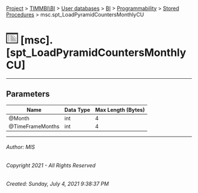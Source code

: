 #### 

[Project](../../../../../index.md) > [TIMMBI\\BI](../../../../index.md) > [User databases](../../../index.md) > [BI](../../index.md) > [Programmability](../index.md) > [Stored Procedures](Stored_Procedures.md) > msc.spt_LoadPyramidCountersMonthlyCU

# ![Stored Procedures](../../../../../Images/StoredProcedure32.png) [msc].[spt_LoadPyramidCountersMonthlyCU]

---

## <a name="#parameters"></a>Parameters

| Name | Data Type | Max Length (Bytes) |
|---|---|---|
| @Month | int | 4 |
| @TimeFrameMonths | int | 4 |


---

###### Author:  MIS

###### Copyright 2021 - All Rights Reserved

###### Created: Sunday, July 4, 2021 9:38:37 PM

